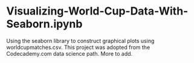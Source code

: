 # Visualizing-World-Cup-Data-With-Seaborn.ipynb
Using the seaborn library to construct graphical plots using worldcupmatches.csv. This project was adopted from the Codecademy.com data science path. 
More to add. 
